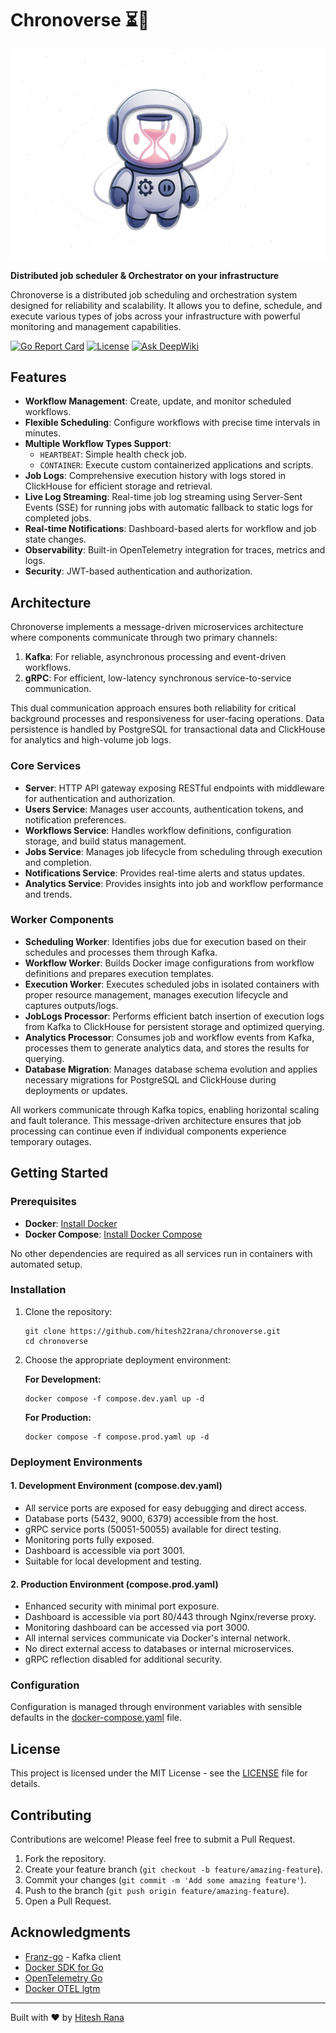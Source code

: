 # Chronoverse ⏳🌌

![chronoverse](./.github/assets/chronoverse.png)

**Distributed job scheduler & Orchestrator on your infrastructure**

Chronoverse is a distributed job scheduling and orchestration system designed for reliability and scalability. It allows you to define, schedule, and execute various types of jobs across your infrastructure with powerful monitoring and management capabilities.

[![Go Report Card](https://goreportcard.com/badge/github.com/hitesh22rana/chronoverse)](https://goreportcard.com/report/github.com/hitesh22rana/chronoverse) [![License](https://img.shields.io/badge/License-MIT-blue.svg)](LICENSE) [![Ask DeepWiki](https://deepwiki.com/badge.svg)](https://deepwiki.com/hitesh22rana/chronoverse)

## Features

- **Workflow Management**: Create, update, and monitor scheduled workflows.
- **Flexible Scheduling**: Configure workflows with precise time intervals in minutes.
- **Multiple Workflow Types Support**:
  - `HEARTBEAT`: Simple health check job.
  - `CONTAINER`: Execute custom containerized applications and scripts.
- **Job Logs**: Comprehensive execution history with logs stored in ClickHouse for efficient storage and retrieval.
- **Live Log Streaming**: Real-time job log streaming using Server-Sent Events (SSE) for running jobs with automatic fallback to static logs for completed jobs.
- **Real-time Notifications**: Dashboard-based alerts for workflow and job state changes.
- **Observability**: Built-in OpenTelemetry integration for traces, metrics and logs.
- **Security**: JWT-based authentication and authorization.

## Architecture

Chronoverse implements a message-driven microservices architecture where components communicate through two primary channels:

1. **Kafka**: For reliable, asynchronous processing and event-driven workflows.
2. **gRPC**: For efficient, low-latency synchronous service-to-service communication.

This dual communication approach ensures both reliability for critical background processes and responsiveness for user-facing operations. Data persistence is handled by PostgreSQL for transactional data and ClickHouse for analytics and high-volume job logs.

### Core Services

- **Server**: HTTP API gateway exposing RESTful endpoints with middleware for authentication and authorization.
- **Users Service**: Manages user accounts, authentication tokens, and notification preferences.
- **Workflows Service**: Handles workflow definitions, configuration storage, and build status management.
- **Jobs Service**: Manages job lifecycle from scheduling through execution and completion.
- **Notifications Service**: Provides real-time alerts and status updates.
- **Analytics Service**: Provides insights into job and workflow performance and trends.

### Worker Components

- **Scheduling Worker**: Identifies jobs due for execution based on their schedules and processes them through Kafka.
- **Workflow Worker**: Builds Docker image configurations from workflow definitions and prepares execution templates.
- **Execution Worker**: Executes scheduled jobs in isolated containers with proper resource management, manages execution lifecycle and captures outputs/logs.
- **JobLogs Processor**: Performs efficient batch insertion of execution logs from Kafka to ClickHouse for persistent storage and optimized querying.
- **Analytics Processor**: Consumes job and workflow events from Kafka, processes them to generate analytics data, and stores the results for querying.
- **Database Migration**: Manages database schema evolution and applies necessary migrations for PostgreSQL and ClickHouse during deployments or updates.

All workers communicate through Kafka topics, enabling horizontal scaling and fault tolerance. This message-driven architecture ensures that job processing can continue even if individual components experience temporary outages.

## Getting Started

### Prerequisites

- **Docker**: [Install Docker](https://docs.docker.com/get-docker/)
- **Docker Compose**: [Install Docker Compose](https://docs.docker.com/compose/install/)

No other dependencies are required as all services run in containers with automated setup.

### Installation

1. Clone the repository:

   ```
   git clone https://github.com/hitesh22rana/chronoverse.git
   cd chronoverse
   ```

2. Choose the appropriate deployment environment:

   **For Development:**

   ```
   docker compose -f compose.dev.yaml up -d
   ```

   **For Production:**

   ```
   docker compose -f compose.prod.yaml up -d
   ```

### Deployment Environments

#### 1. Development Environment (compose.dev.yaml)

- All service ports are exposed for easy debugging and direct access.
- Database ports (5432, 9000, 6379) accessible from the host.
- gRPC service ports (50051-50055) available for direct testing.
- Monitoring ports fully exposed.
- Dashboard is accessible via port 3001.
- Suitable for local development and testing.

#### 2. Production Environment (compose.prod.yaml)

- Enhanced security with minimal port exposure.
- Dashboard is accessible via port 80/443 through Nginx/reverse proxy.
- Monitoring dashboard can be accessed via port 3000.
- All internal services communicate via Docker's internal network.
- No direct external access to databases or internal microservices.
- gRPC reflection disabled for additional security.

### Configuration

Configuration is managed through environment variables with sensible defaults in the [docker-compose.yaml](./docker-compose.yaml) file.

## License

This project is licensed under the MIT License - see the [LICENSE](./LICENSE) file for details.

## Contributing

Contributions are welcome! Please feel free to submit a Pull Request.

1. Fork the repository.
2. Create your feature branch (`git checkout -b feature/amazing-feature`).
3. Commit your changes (`git commit -m 'Add some amazing feature'`).
4. Push to the branch (`git push origin feature/amazing-feature`).
5. Open a Pull Request.

## Acknowledgments

- [Franz-go](https://github.com/twmb/franz-go) - Kafka client
- [Docker SDK for Go](https://github.com/moby/moby)
- [OpenTelemetry Go](https://github.com/open-telemetry/opentelemetry-go)
- [Docker OTEL lgtm](https://github.com/grafana/docker-otel-lgtm)

---

Built with ❤️ by [Hitesh Rana](https://github.com/hitesh22rana)